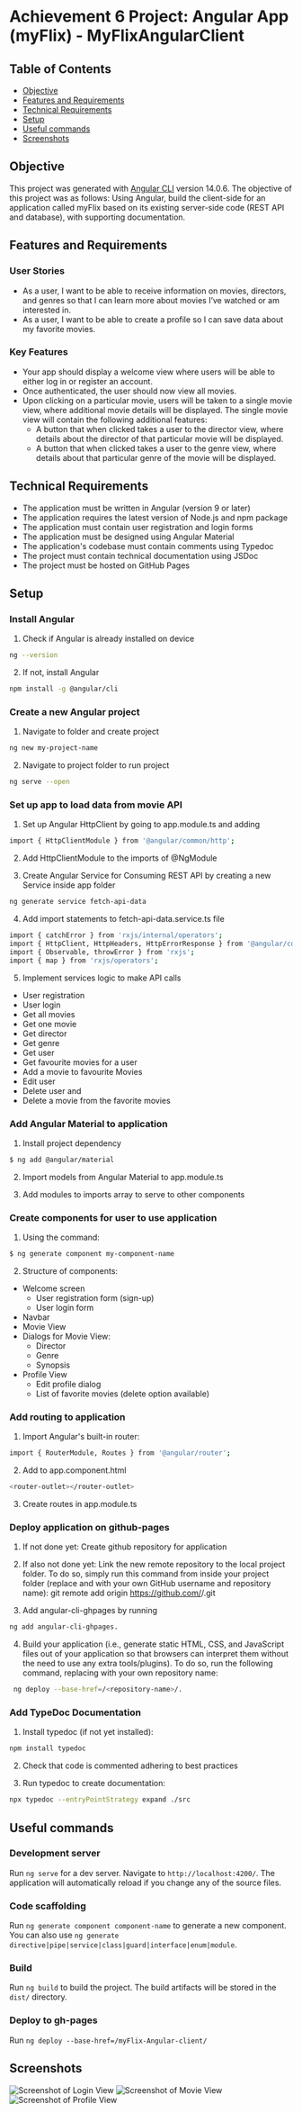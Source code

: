 # Achievement 6 Project: Angular App (myFlix) - MyFlixAngularClient

## Table of Contents

-   [Objective](#Objective)
-   [Features and Requirements](#Features-and-Requirements)
-   [Technical Requirements](#Technical-Requirements)
-   [Setup](#setup)
-   [Useful commands](#useful-commands)
-   [Screenshots](#screenshots)

## Objective

This project was generated with [Angular CLI](https://github.com/angular/angular-cli) version 14.0.6. The objective of this project was as follows: Using Angular, build the client-side for an application called myFlix based on its existing server-side code (REST API and database), with supporting documentation.

## Features and Requirements

### User Stories

-   As a user, I want to be able to receive information on movies, directors, and genres so that I can learn more about movies I’ve watched or am interested in.
-   As a user, I want to be able to create a profile so I can save data about my favorite movies.

### Key Features

-   Your app should display a welcome view where users will be able to either log in or register an account.
-   Once authenticated, the user should now view all movies.
-   Upon clicking on a particular movie, users will be taken to a single movie view, where additional movie details will be displayed. The single movie view will contain the following additional features:
    -   A button that when clicked takes a user to the director view, where details about the director of that particular movie will be displayed.
    -   A button that when clicked takes a user to the genre view, where details about that particular genre of the movie will be displayed.

## Technical Requirements

-   The application must be written in Angular (version 9 or later)
-   The application requires the latest version of Node.js and npm package
-   The application must contain user registration and login forms
-   The application must be designed using Angular Material
-   The application's codebase must contain comments using Typedoc
-   The project must contain technical documentation using JSDoc
-   The project must be hosted on GitHub Pages

## Setup

### Install Angular

1. Check if Angular is already installed on device

```bash
ng --version
```

2. If not, install Angular

```bash
npm install -g @angular/cli
```

### Create a new Angular project

1. Navigate to folder and create project

```bash
ng new my-project-name
```

2. Navigate to project folder to run project

```bash
ng serve --open
```

### Set up app to load data from movie API

1. Set up Angular HttpClient by going to app.module.ts and adding

```bash
import { HttpClientModule } from '@angular/common/http';
```

2. Add HttpClientModule to the imports of @NgModule

3. Create Angular Service for Consuming REST API by creating a new Service inside app folder

```bash
ng generate service fetch-api-data
```

4. Add import statements to fetch-api-data.service.ts file

```bash
import { catchError } from 'rxjs/internal/operators';
import { HttpClient, HttpHeaders, HttpErrorResponse } from '@angular/common/http';
import { Observable, throwError } from 'rxjs';
import { map } from 'rxjs/operators';
```

5. Implement services logic to make API calls

-   User registration
-   User login
-   Get all movies
-   Get one movie
-   Get director
-   Get genre
-   Get user
-   Get favourite movies for a user
-   Add a movie to favourite Movies
-   Edit user
-   Delete user and
-   Delete a movie from the favorite movies

### Add Angular Material to application

1. Install project dependency

```bash
$ ng add @angular/material
```

2. Import models from Angular Material to app.module.ts

3. Add modules to imports array to serve to other components

### Create components for user to use application

1. Using the command:

```bash
$ ng generate component my-component-name
```

2. Structure of components:

-   Welcome screen
    -   User registration form (sign-up)
    -   User login form
-   Navbar
-   Movie View
-   Dialogs for Movie View:
    -   Director
    -   Genre
    -   Synopsis
-   Profile View
    -   Edit profile dialog
    -   List of favorite movies (delete option available)

### Add routing to application

1. Import Angular's built-in router:

```bash
import { RouterModule, Routes } from '@angular/router';
```

2. Add to app.component.html

```bash
<router-outlet></router-outlet>
```

3. Create routes in app.module.ts

### Deploy application on github-pages

1. If not done yet: Create github repository for application

2. If also not done yet: Link the new remote repository to the local project folder. To do so, simply run this command from inside your project folder (replace <GitHub-username> and <repository-name> with your own GitHub username and repository name): git remote add origin https://github.com/<GitHub-username>/<repository-name>.git

3. Add angular-cli-ghpages by running

```bash
ng add angular-cli-ghpages.
```

4. Build your application (i.e., generate static HTML, CSS, and JavaScript files out of your application so that browsers can interpret them without the need to use any extra tools/plugins). To do so, run the following command, replacing <repository-name> with your own repository name:

```bash
 ng deploy --base-href=/<repository-name>/.
```

### Add TypeDoc Documentation

1. Install typedoc (if not yet installed):

```bash
npm install typedoc
```

2. Check that code is commented adhering to best practices

3. Run typedoc to create documentation:

```bash
npx typedoc --entryPointStrategy expand ./src
```

## Useful commands

### Development server

Run `ng serve` for a dev server. Navigate to `http://localhost:4200/`. The application will automatically reload if you change any of the source files.

### Code scaffolding

Run `ng generate component component-name` to generate a new component. You can also use `ng generate directive|pipe|service|class|guard|interface|enum|module`.

### Build

Run `ng build` to build the project. The build artifacts will be stored in the `dist/` directory.

### Deploy to gh-pages

Run `ng deploy --base-href=/myFlix-Angular-client/`

## Screenshots

![Screenshot of Login View](./assets/Screenshot_LoginView.png?raw=true "Login")
![Screenshot of Movie View](./assets/Screenshot_Movie%20View.png?raw=true "Moview View")
![Screenshot of Profile View](./assets/Screenshot_ProfileView.png?raw=true "Profile View")
